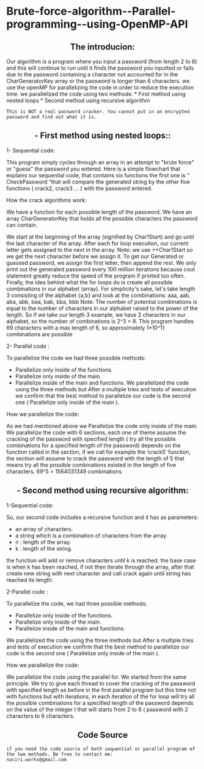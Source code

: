 # Brute-force-algorithm--Parallel-programming--using-OpenMP-API
<h2 align="center">The introducion:</h2>
Our algorithm is a program where you input a password (from length 2 to 6) and this will 
continue to run until it finds the password you inputted or fails due to the password 
containing a character not accounted for in the CharGeneratorKey array or the 
password is longer than 6 characters. we use the openMP for parallelizing the code in order to reduce the execution time.
we parallelized the code using two methods:
 * First method using nested loops
 * Second method using recursive algorithm



    This is NOT a real password cracker. You cannot put in an encrypted password and find out what it is.


 <h2 align="center"> - First method using nested loops::</h2>
 
   1- Sequential code:
    
This program simply cycles through an array in an attempt to "brute force" or "guess" 
the password you entered.
Here is a simple flowchart that explains our sequential code, that contains six 
functions the first one is “ CheckPassword “that will compare the generated string by
the other five functions ( crack2, crack3 … ) with the password entered.

How the crack algorithms work:

We have a function for each possible length of the password. We have an array 
CharGeneratorKey that holds all the possible characters the password can contain.

We start at the beginning of the array (signified by Char1Start) and go until the last 
character of the array. After each for loop execution, our current letter gets assigned 
to the next in the array.
Note: we use ++Char1Start so we get the next character before we assign it.
To get our Generated or guessed password, we assign the first letter, then append 
the rest. We only print out the generated password every 100 million iterations 
because cout statement greatly reduce the speed of the program if printed too often.
Finally, the idea behind what the for loops do is create all possible combinations in 
our alphabet (array). For simplicity's sake, let's take length 3 consisting of the 
alphabet {a,b} and look at the combinations: aaa, aab, aba, abb, baa, bab, bba, bbb
Note: The number of potential combinations is equal to the number of characters in 
our alphabet raised to the power of the length. 
So if we take our length 3 example, we have 2 characters in our alphabet, so the 
number of combinations is 2^3 = 8. 
This program handles 69 characters with a max length of 6, so approximately
1*10^11 combinations are possible

 2- Parallel code :
 
To parallelize the code we had three possible methods:

 * Parallelize only inside of the functions.
 * Parallelize only inside of the main.
 * Parallelize inside of the main and functions.
We parallelized the code using the three methods but After a multiple tries and tests
of execution we confirm that the best method to parallelize our code is the second 
one ( Parallelize only inside of the main ).

How we parallelize the code:

As we had mentioned above we Parallelize the code only inside of the main.
We parallelize the code with 6 sections, each one of theme assume the cracking of
the password with specified length ( try all the possible combinations for a specified 
length of the password) depends on the function called in the section, if we call for 
example the ‘crack5’ function, the section will assume to crack the password with the 
length of 5 that means try all the possible combinations existed in the length of five
characters. 69^5 = 1564031349 combinations

 <h2 align="center"> - Second method using recursive algorithm:</h2>

  1-Sequential code:

So, our second code includes a recursive function and it has as parameters:

 * an array of characters.
 * a string which is a combination of characters from the array.
 * n : length of the array.
 * k : length of the string. 
 
the function will add or remove characters until k is reached. the base case is when k 
has been reached, if not then iterate through the array, after that create new string 
with next character and call crack again until string has reached its length.

  2-Parallel code :
  
To parallelize the code, we had three possible methods:

 * Parallelize only inside of the functions.
 * Parallelize only inside of the main.
 * Parallelize inside of the main and functions.

We parallelized the code using the three methods but After a multiple tries and tests 
of execution we confirm that the best method to parallelize our code is the second 
one ( Parallelize only inside of the main ).

How we parallelize the code:

We parallelize the code using the parallel for. We started from the same principle.
We try to give each thread to cover the cracking of the password with specified 
length as before in the first parallel program but this time not with functions but with 
iterations, in each iteration of the for loop will try all the possible combinations for a 
specified length of the password depends on the value of the integer I that will starts 
from 2 to 6 ( password with 2 characters to 6 characters.

<h2 align="center">Code Source</h2>

    if you need the code source of both sequential or parallel program of the two methods. Be free to contact me:
    naciri.works@gmail.com



